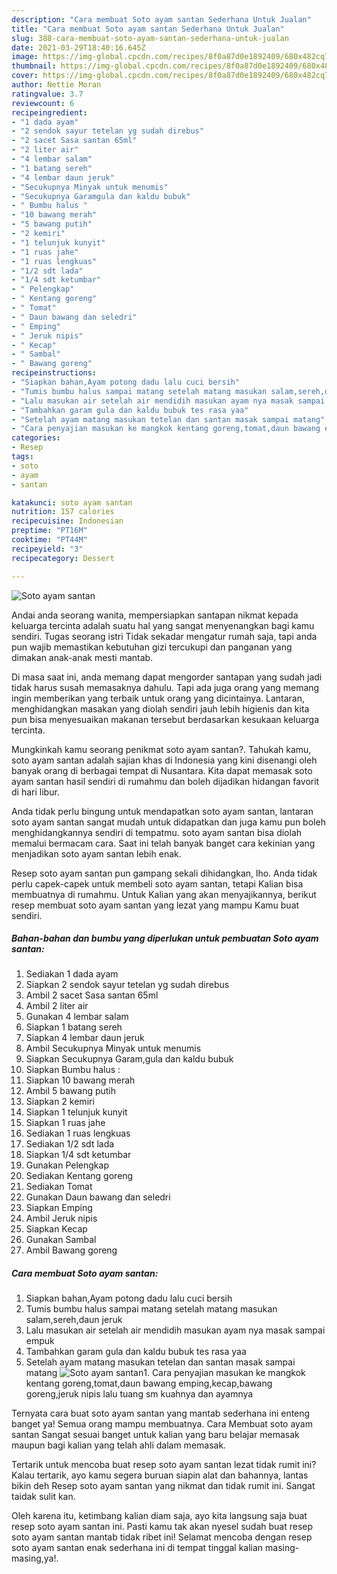 ```yaml
---
description: "Cara membuat Soto ayam santan Sederhana Untuk Jualan"
title: "Cara membuat Soto ayam santan Sederhana Untuk Jualan"
slug: 388-cara-membuat-soto-ayam-santan-sederhana-untuk-jualan
date: 2021-03-29T18:40:16.645Z
image: https://img-global.cpcdn.com/recipes/8f0a87d0e1892409/680x482cq70/soto-ayam-santan-foto-resep-utama.jpg
thumbnail: https://img-global.cpcdn.com/recipes/8f0a87d0e1892409/680x482cq70/soto-ayam-santan-foto-resep-utama.jpg
cover: https://img-global.cpcdn.com/recipes/8f0a87d0e1892409/680x482cq70/soto-ayam-santan-foto-resep-utama.jpg
author: Nettie Moran
ratingvalue: 3.7
reviewcount: 6
recipeingredient:
- "1 dada ayam"
- "2 sendok sayur tetelan yg sudah direbus"
- "2 sacet Sasa santan 65ml"
- "2 liter air"
- "4 lembar salam"
- "1 batang sereh"
- "4 lembar daun jeruk"
- "Secukupnya Minyak untuk menumis"
- "Secukupnya Garamgula dan kaldu bubuk"
- " Bumbu halus "
- "10 bawang merah"
- "5 bawang putih"
- "2 kemiri"
- "1 telunjuk kunyit"
- "1 ruas jahe"
- "1 ruas lengkuas"
- "1/2 sdt lada"
- "1/4 sdt ketumbar"
- " Pelengkap"
- " Kentang goreng"
- " Tomat"
- " Daun bawang dan seledri"
- " Emping"
- " Jeruk nipis"
- " Kecap"
- " Sambal"
- " Bawang goreng"
recipeinstructions:
- "Siapkan bahan,Ayam potong dadu lalu cuci bersih"
- "Tumis bumbu halus sampai matang setelah matang masukan salam,sereh,daun jeruk"
- "Lalu masukan air setelah air mendidih masukan ayam nya masak sampai empuk"
- "Tambahkan garam gula dan kaldu bubuk tes rasa yaa"
- "Setelah ayam matang masukan tetelan dan santan masak sampai matang"
- "Cara penyajian masukan ke mangkok kentang goreng,tomat,daun bawang emping,kecap,bawang goreng,jeruk nipis lalu tuang sm kuahnya dan ayamnya"
categories:
- Resep
tags:
- soto
- ayam
- santan

katakunci: soto ayam santan 
nutrition: 157 calories
recipecuisine: Indonesian
preptime: "PT16M"
cooktime: "PT44M"
recipeyield: "3"
recipecategory: Dessert

---
```



![Soto ayam santan](https://img-global.cpcdn.com/recipes/8f0a87d0e1892409/680x482cq70/soto-ayam-santan-foto-resep-utama.jpg)

Andai anda seorang wanita, mempersiapkan santapan nikmat kepada keluarga tercinta adalah suatu hal yang sangat menyenangkan bagi kamu sendiri. Tugas seorang istri Tidak sekadar mengatur rumah saja, tapi anda pun wajib memastikan kebutuhan gizi tercukupi dan panganan yang dimakan anak-anak mesti mantab.

Di masa  saat ini, anda memang dapat mengorder santapan yang sudah jadi tidak harus susah memasaknya dahulu. Tapi ada juga orang yang memang ingin memberikan yang terbaik untuk orang yang dicintainya. Lantaran, menghidangkan masakan yang diolah sendiri jauh lebih higienis dan kita pun bisa menyesuaikan makanan tersebut berdasarkan kesukaan keluarga tercinta. 



Mungkinkah kamu seorang penikmat soto ayam santan?. Tahukah kamu, soto ayam santan adalah sajian khas di Indonesia yang kini disenangi oleh banyak orang di berbagai tempat di Nusantara. Kita dapat memasak soto ayam santan hasil sendiri di rumahmu dan boleh dijadikan hidangan favorit di hari libur.

Anda tidak perlu bingung untuk mendapatkan soto ayam santan, lantaran soto ayam santan sangat mudah untuk didapatkan dan juga kamu pun boleh menghidangkannya sendiri di tempatmu. soto ayam santan bisa diolah memalui bermacam cara. Saat ini telah banyak banget cara kekinian yang menjadikan soto ayam santan lebih enak.

Resep soto ayam santan pun gampang sekali dihidangkan, lho. Anda tidak perlu capek-capek untuk membeli soto ayam santan, tetapi Kalian bisa membuatnya di rumahmu. Untuk Kalian yang akan menyajikannya, berikut resep membuat soto ayam santan yang lezat yang mampu Kamu buat sendiri.

<!--inarticleads1-->

##### Bahan-bahan dan bumbu yang diperlukan untuk pembuatan Soto ayam santan:

1. Sediakan 1 dada ayam
1. Siapkan 2 sendok sayur tetelan yg sudah direbus
1. Ambil 2 sacet Sasa santan 65ml
1. Ambil 2 liter air
1. Gunakan 4 lembar salam
1. Siapkan 1 batang sereh
1. Siapkan 4 lembar daun jeruk
1. Ambil Secukupnya Minyak untuk menumis
1. Siapkan Secukupnya Garam,gula dan kaldu bubuk
1. Siapkan  Bumbu halus :
1. Siapkan 10 bawang merah
1. Ambil 5 bawang putih
1. Siapkan 2 kemiri
1. Siapkan 1 telunjuk kunyit
1. Siapkan 1 ruas jahe
1. Sediakan 1 ruas lengkuas
1. Sediakan 1/2 sdt lada
1. Siapkan 1/4 sdt ketumbar
1. Gunakan  Pelengkap
1. Sediakan  Kentang goreng
1. Sediakan  Tomat
1. Gunakan  Daun bawang dan seledri
1. Siapkan  Emping
1. Ambil  Jeruk nipis
1. Siapkan  Kecap
1. Gunakan  Sambal
1. Ambil  Bawang goreng




<!--inarticleads2-->

##### Cara membuat Soto ayam santan:

1. Siapkan bahan,Ayam potong dadu lalu cuci bersih
1. Tumis bumbu halus sampai matang setelah matang masukan salam,sereh,daun jeruk
1. Lalu masukan air setelah air mendidih masukan ayam nya masak sampai empuk
1. Tambahkan garam gula dan kaldu bubuk tes rasa yaa
1. Setelah ayam matang masukan tetelan dan santan masak sampai matang
<img src="//assets-global.cpcdn.com/assets/icons/button_play-2c75c40dde080a61004c1f40b05d8f140eaff45d7e9e6481dc71c63d2e7c4909.png" alt="Soto ayam santan">1. Cara penyajian masukan ke mangkok kentang goreng,tomat,daun bawang emping,kecap,bawang goreng,jeruk nipis lalu tuang sm kuahnya dan ayamnya




Ternyata cara buat soto ayam santan yang mantab sederhana ini enteng banget ya! Semua orang mampu membuatnya. Cara Membuat soto ayam santan Sangat sesuai banget untuk kalian yang baru belajar memasak maupun bagi kalian yang telah ahli dalam memasak.

Tertarik untuk mencoba buat resep soto ayam santan lezat tidak rumit ini? Kalau tertarik, ayo kamu segera buruan siapin alat dan bahannya, lantas bikin deh Resep soto ayam santan yang nikmat dan tidak rumit ini. Sangat taidak sulit kan. 

Oleh karena itu, ketimbang kalian diam saja, ayo kita langsung saja buat resep soto ayam santan ini. Pasti kamu tak akan nyesel sudah buat resep soto ayam santan mantab tidak ribet ini! Selamat mencoba dengan resep soto ayam santan enak sederhana ini di tempat tinggal kalian masing-masing,ya!.

